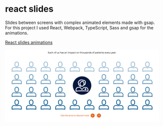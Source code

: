 # react slides

Slides between screens with complex animated elements made with gsap. For this project I used React, Webpack, TypeScript, Sass and gsap for the animations. 

[React slides animations](https://react-slides-animation.netlify.app/)

![React slides](public/imgs/banner-slides.png)
